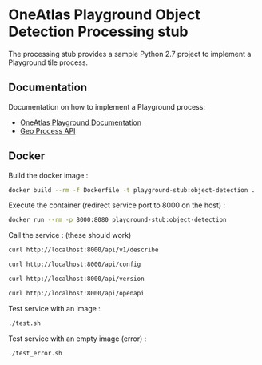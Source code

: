 # OneAtlas Playground Object Detection Processing stub

The processing stub provides a sample Python 2.7 project to implement a Playground tile process.

## Documentation

Documentation on how to implement a Playground process:

* [OneAtlas Playground Documentation](http://playground-docs.readthedocs.io/)
* [Geo Process API](http://playground-docs.readthedocs.io/en/latest/processing/geo_process_api/)

## Docker

Build the docker image :

```bash
docker build --rm -f Dockerfile -t playground-stub:object-detection .
```

Execute the container (redirect service port to 8000 on the host) :

```bash
docker run --rm -p 8000:8080 playground-stub:object-detection
```

Call the service : (these should work)

```bash
curl http://localhost:8000/api/v1/describe
```

```bash
curl http://localhost:8000/api/config
```

```bash
curl http://localhost:8000/api/version
```


```bash
curl http://localhost:8000/api/openapi
```

Test service with an image :

```bash
./test.sh
```

Test service with an empty image (error) :

```bash
./test_error.sh
```
